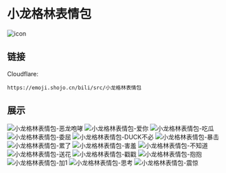 # 小龙格林表情包
![icon](https://emoji.shojo.cn/bili/src/小龙格林表情包/icon.png)
## 链接
Cloudflare:
```
https://emoji.shojo.cn/bili/src/小龙格林表情包
```
## 展示
![小龙格林表情包-恶龙咆哮](https://emoji.shojo.cn/bili/src/小龙格林表情包/小龙格林表情包-恶龙咆哮.png)
![小龙格林表情包-爱你](https://emoji.shojo.cn/bili/src/小龙格林表情包/小龙格林表情包-爱你.png)
![小龙格林表情包-吃瓜](https://emoji.shojo.cn/bili/src/小龙格林表情包/小龙格林表情包-吃瓜.png)
![小龙格林表情包-委屈](https://emoji.shojo.cn/bili/src/小龙格林表情包/小龙格林表情包-委屈.png)
![小龙格林表情包-DUCK不必](https://emoji.shojo.cn/bili/src/小龙格林表情包/小龙格林表情包-DUCK不必.png)
![小龙格林表情包-暴击](https://emoji.shojo.cn/bili/src/小龙格林表情包/小龙格林表情包-暴击.png)
![小龙格林表情包-累了](https://emoji.shojo.cn/bili/src/小龙格林表情包/小龙格林表情包-累了.png)
![小龙格林表情包-害羞](https://emoji.shojo.cn/bili/src/小龙格林表情包/小龙格林表情包-害羞.png)
![小龙格林表情包-不知道](https://emoji.shojo.cn/bili/src/小龙格林表情包/小龙格林表情包-不知道.png)
![小龙格林表情包-送花](https://emoji.shojo.cn/bili/src/小龙格林表情包/小龙格林表情包-送花.png)
![小龙格林表情包-戳戳](https://emoji.shojo.cn/bili/src/小龙格林表情包/小龙格林表情包-戳戳.png)
![小龙格林表情包-抱抱](https://emoji.shojo.cn/bili/src/小龙格林表情包/小龙格林表情包-抱抱.png)
![小龙格林表情包-加1](https://emoji.shojo.cn/bili/src/小龙格林表情包/小龙格林表情包-加1.png)
![小龙格林表情包-思考](https://emoji.shojo.cn/bili/src/小龙格林表情包/小龙格林表情包-思考.png)
![小龙格林表情包-震惊](https://emoji.shojo.cn/bili/src/小龙格林表情包/小龙格林表情包-震惊.png)
